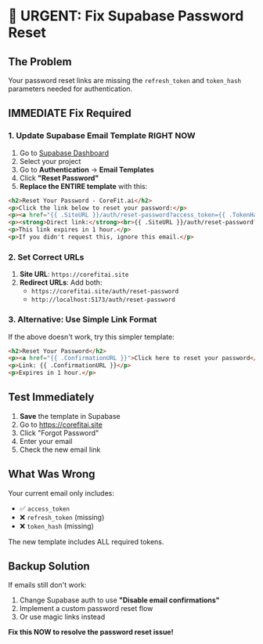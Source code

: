 # 🚨 URGENT: Fix Supabase Password Reset

## The Problem
Your password reset links are missing the `refresh_token` and `token_hash` parameters needed for authentication.

## IMMEDIATE Fix Required

### 1. Update Supabase Email Template RIGHT NOW

1. Go to [Supabase Dashboard](https://supabase.com/dashboard)
2. Select your project
3. Go to **Authentication** → **Email Templates**
4. Click **"Reset Password"**
5. **Replace the ENTIRE template** with this:

```html
<h2>Reset Your Password - CoreFit.ai</h2>
<p>Click the link below to reset your password:</p>
<p><a href="{{ .SiteURL }}/auth/reset-password?access_token={{ .TokenHash }}&refresh_token={{ .RefreshTokenHash }}&type=recovery&token_hash={{ .TokenHash }}">Reset My Password</a></p>
<p><strong>Direct link:</strong><br>{{ .SiteURL }}/auth/reset-password?access_token={{ .TokenHash }}&refresh_token={{ .RefreshTokenHash }}&type=recovery&token_hash={{ .TokenHash }}</p>
<p>This link expires in 1 hour.</p>
<p>If you didn't request this, ignore this email.</p>
```

### 2. Set Correct URLs

1. **Site URL**: `https://corefitai.site`
2. **Redirect URLs**: Add both:
   - `https://corefitai.site/auth/reset-password`
   - `http://localhost:5173/auth/reset-password`

### 3. Alternative: Use Simple Link Format

If the above doesn't work, try this simpler template:

```html
<h2>Reset Your Password</h2>
<p><a href="{{ .ConfirmationURL }}">Click here to reset your password</a></p>
<p>Link: {{ .ConfirmationURL }}</p>
<p>Expires in 1 hour.</p>
```

## Test Immediately

1. **Save** the template in Supabase
2. Go to https://corefitai.site
3. Click "Forgot Password"
4. Enter your email
5. Check the new email link

## What Was Wrong

Your current email only includes:
- ✅ `access_token`
- ❌ `refresh_token` (missing)
- ❌ `token_hash` (missing)

The new template includes ALL required tokens.

## Backup Solution

If emails still don't work:
1. Change Supabase auth to use **"Disable email confirmations"**
2. Implement a custom password reset flow
3. Or use magic links instead

**Fix this NOW to resolve the password reset issue!**